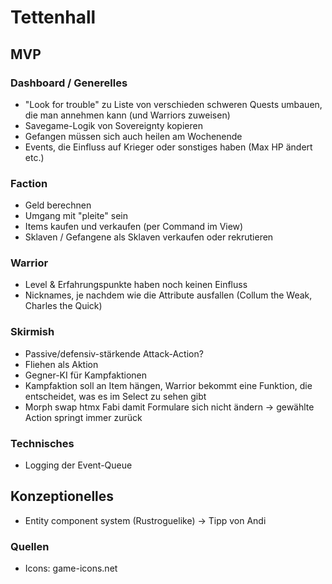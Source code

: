 # Tettenhall

## MVP

### Dashboard / Generelles

* "Look for trouble" zu Liste von verschieden schweren Quests umbauen, die man annehmen kann (und Warriors zuweisen)
* Savegame-Logik von Sovereignty kopieren
* Gefangen müssen sich auch heilen am Wochenende
* Events, die Einfluss auf Krieger oder sonstiges haben (Max HP ändert etc.)

### Faction

* Geld berechnen
* Umgang mit "pleite" sein
* Items kaufen und verkaufen (per Command im View)
* Sklaven / Gefangene als Sklaven verkaufen oder rekrutieren

### Warrior

* Level & Erfahrungspunkte haben noch keinen Einfluss
* Nicknames, je nachdem wie die Attribute ausfallen (Collum the Weak, Charles the Quick)

### Skirmish

* Passive/defensiv-stärkende Attack-Action?
* Fliehen als Aktion
* Gegner-KI für Kampfaktionen
* Kampfaktion soll an Item hängen, Warrior bekommt eine Funktion, die entscheidet, was es im Select zu sehen gibt
* Morph swap htmx Fabi damit Formulare sich nicht ändern → gewählte Action springt immer zurück

### Technisches

* Logging der Event-Queue

## Konzeptionelles

* Entity component system (Rustroguelike) -> Tipp von Andi

### Quellen

* Icons: game-icons.net
